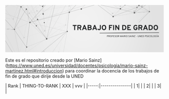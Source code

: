![](https://github.com/mariosainzmartinez/TFG/blob/7f5a1f9b1a9009502bd658c64a19a3cfe2b6e009/Banner%20tfg.png)


Este es el repositorio creado por [Mario Sainz] (https://www.uned.es/universidad/docentes/psicologia/mario-sainz-martinez.html#introduccion) para coordinar la docencia de los trabajos de fin de grado que dirije desde la UNED


| Rank | THING-TO-RANK | XXX | vvv |
|-----:|---------------|
|     1|               |
|     2|               |
|     3|               |
